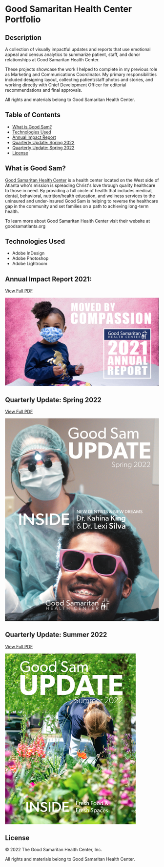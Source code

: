 # Good Samaritan Health Center Portfolio

## Description
A collection of visually impactful updates and reports that use emotional appeal and census analytics to summarize patient, staff, and donor relationships at Good Samaritan Health Center. 

These projects showcase the work I helped to complete in my previous role as Marketing and Communications Coordinator. My primary responsibilities included designing layout, collecting patient/staff photos and stories, and working directly with Chief Development Officer for editorial recommendations and final approvals.

All rights and materials belong to Good Samaritan Health Center.

## Table of Contents
* [What is Good Sam?](#what-is-good-sam)
* [Technologies Used](#technologies-used)
* [Annual Impact Report](#annual-impact-report-2021)
* [Quarterly Update: Spring 2022](#quarterly-update-spring-2022)
* [Quarterly Update: Spring 2022](#quarterly-update-summer-2022)
* [License](#license)

## What is Good Sam?
[Good Samaritan Health Center](https://goodsamatlanta.org/) is a health center located on the West side of Atlanta who's mission is spreading Christ's love through quality healthcare to those in need. By providing a full circle of health that includes medical, dental, behavioral, nutrition/health education, and wellness services to the uninsured and under-insured Good Sam is helping to reverse the healthcare gap in the community and set families on a path to achieving long-term health.

To learn more about Good Samaritan Health Center visit their website at goodsamatlanta.org 

## Technologies Used
* Adobe InDesign
* Adobe Photoshop
* Adobe Lightroom

## Annual Impact Report 2021: 
[View Full PDF](https://goodsamatlanta.org/wp-content/uploads/2022/09/Annual-Impact-Report-2021-Website.pdf)

![Good Samaritan Health Center Annual Report 2021](./assets/images/AnnualImpactReport.png)

## Quarterly Update: Spring 2022
[View Full PDF](https://indd.adobe.com/view/81b9696a-2a5f-441a-b811-522be996a221)

![Good Samaritan Health Center Quarterly 1 Update 2021](./assets/images/Q1Update.png)

## Quarterly Update: Summer 2022
[View Full PDF](https://indd.adobe.com/view/857c8cd8-c5df-4ed4-b00d-3ee8aa234f06)

![Good Samaritan Health Center Quarterly 2 Update 2021](./assets/images/Q2Update.png)

## License
© 2022 The Good Samaritan Health Center, Inc.

All rights and materials belong to Good Samaritan Health Center.
